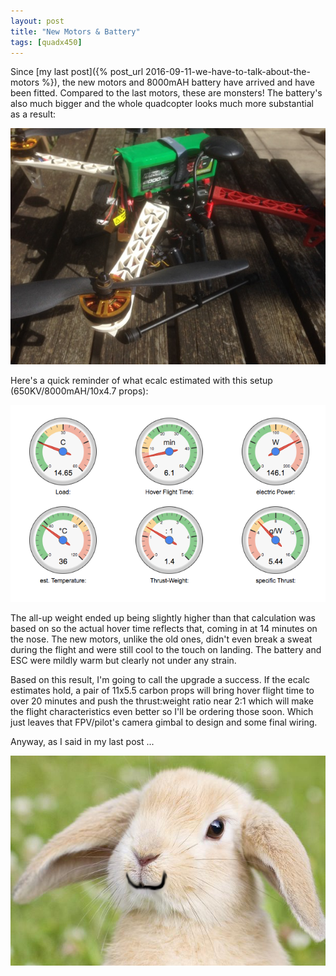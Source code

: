 ```yaml
---
layout: post
title: "New Motors & Battery"
tags: [quadx450]
---
```


Since [my last post]({% post_url 2016-09-11-we-have-to-talk-about-the-motors %}), the new motors and 8000mAH battery have arrived and have been fitted.  Compared to the last motors, these are monsters!  The battery's also much bigger and the whole quadcopter looks much more substantial as a result:

![](/images/quadx450/IMG_0174.tn.jpg)

Here's a quick reminder of what ecalc estimated with this setup (650KV/8000mAH/10x4.7 props):

<img src="/images/quadx450/ecalc1_.png" class="img-responsive img-rounded" style="margin: auto">

The all-up weight ended up being slightly higher than that calculation was based on so the actual hover time reflects that, coming in at 14 minutes on the nose.  The new motors, unlike the old ones, didn't even break a sweat during the flight and were still cool to the touch on landing.  The battery and ESC were mildly warm but clearly not under any strain.

Based on this result, I'm going to call the upgrade a success.  If the ecalc estimates hold, a pair of 11x5.5 carbon props will bring hover flight time to over 20 minutes and push the thrust:weight ratio near 2:1 which will make the flight characteristics even better so I'll be ordering those soon.  Which just leaves that FPV/pilot's camera gimbal to design and some final wiring.

Anyway, as I said in my last post ...

<img src="/images/happy_bunny.png" class="img-responsive img-rounded" style="margin: auto">
